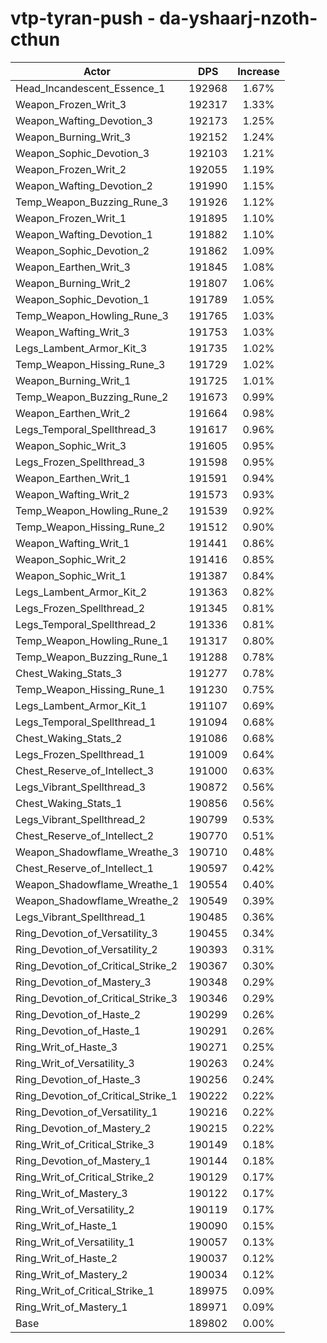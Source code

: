 # vtp-tyran-push - da-yshaarj-nzoth-cthun
| Actor | DPS | Increase |
|---|:---:|:---:|
|Head_Incandescent_Essence_1|192968|1.67%|
|Weapon_Frozen_Writ_3|192317|1.33%|
|Weapon_Wafting_Devotion_3|192173|1.25%|
|Weapon_Burning_Writ_3|192152|1.24%|
|Weapon_Sophic_Devotion_3|192103|1.21%|
|Weapon_Frozen_Writ_2|192055|1.19%|
|Weapon_Wafting_Devotion_2|191990|1.15%|
|Temp_Weapon_Buzzing_Rune_3|191926|1.12%|
|Weapon_Frozen_Writ_1|191895|1.10%|
|Weapon_Wafting_Devotion_1|191882|1.10%|
|Weapon_Sophic_Devotion_2|191862|1.09%|
|Weapon_Earthen_Writ_3|191845|1.08%|
|Weapon_Burning_Writ_2|191807|1.06%|
|Weapon_Sophic_Devotion_1|191789|1.05%|
|Temp_Weapon_Howling_Rune_3|191765|1.03%|
|Weapon_Wafting_Writ_3|191753|1.03%|
|Legs_Lambent_Armor_Kit_3|191735|1.02%|
|Temp_Weapon_Hissing_Rune_3|191729|1.02%|
|Weapon_Burning_Writ_1|191725|1.01%|
|Temp_Weapon_Buzzing_Rune_2|191673|0.99%|
|Weapon_Earthen_Writ_2|191664|0.98%|
|Legs_Temporal_Spellthread_3|191617|0.96%|
|Weapon_Sophic_Writ_3|191605|0.95%|
|Legs_Frozen_Spellthread_3|191598|0.95%|
|Weapon_Earthen_Writ_1|191591|0.94%|
|Weapon_Wafting_Writ_2|191573|0.93%|
|Temp_Weapon_Howling_Rune_2|191539|0.92%|
|Temp_Weapon_Hissing_Rune_2|191512|0.90%|
|Weapon_Wafting_Writ_1|191441|0.86%|
|Weapon_Sophic_Writ_2|191416|0.85%|
|Weapon_Sophic_Writ_1|191387|0.84%|
|Legs_Lambent_Armor_Kit_2|191363|0.82%|
|Legs_Frozen_Spellthread_2|191345|0.81%|
|Legs_Temporal_Spellthread_2|191336|0.81%|
|Temp_Weapon_Howling_Rune_1|191317|0.80%|
|Temp_Weapon_Buzzing_Rune_1|191288|0.78%|
|Chest_Waking_Stats_3|191277|0.78%|
|Temp_Weapon_Hissing_Rune_1|191230|0.75%|
|Legs_Lambent_Armor_Kit_1|191107|0.69%|
|Legs_Temporal_Spellthread_1|191094|0.68%|
|Chest_Waking_Stats_2|191086|0.68%|
|Legs_Frozen_Spellthread_1|191009|0.64%|
|Chest_Reserve_of_Intellect_3|191000|0.63%|
|Legs_Vibrant_Spellthread_3|190872|0.56%|
|Chest_Waking_Stats_1|190856|0.56%|
|Legs_Vibrant_Spellthread_2|190799|0.53%|
|Chest_Reserve_of_Intellect_2|190770|0.51%|
|Weapon_Shadowflame_Wreathe_3|190710|0.48%|
|Chest_Reserve_of_Intellect_1|190597|0.42%|
|Weapon_Shadowflame_Wreathe_1|190554|0.40%|
|Weapon_Shadowflame_Wreathe_2|190549|0.39%|
|Legs_Vibrant_Spellthread_1|190485|0.36%|
|Ring_Devotion_of_Versatility_3|190455|0.34%|
|Ring_Devotion_of_Versatility_2|190393|0.31%|
|Ring_Devotion_of_Critical_Strike_2|190367|0.30%|
|Ring_Devotion_of_Mastery_3|190348|0.29%|
|Ring_Devotion_of_Critical_Strike_3|190346|0.29%|
|Ring_Devotion_of_Haste_2|190299|0.26%|
|Ring_Devotion_of_Haste_1|190291|0.26%|
|Ring_Writ_of_Haste_3|190271|0.25%|
|Ring_Writ_of_Versatility_3|190263|0.24%|
|Ring_Devotion_of_Haste_3|190256|0.24%|
|Ring_Devotion_of_Critical_Strike_1|190222|0.22%|
|Ring_Devotion_of_Versatility_1|190216|0.22%|
|Ring_Devotion_of_Mastery_2|190215|0.22%|
|Ring_Writ_of_Critical_Strike_3|190149|0.18%|
|Ring_Devotion_of_Mastery_1|190144|0.18%|
|Ring_Writ_of_Critical_Strike_2|190129|0.17%|
|Ring_Writ_of_Mastery_3|190122|0.17%|
|Ring_Writ_of_Versatility_2|190119|0.17%|
|Ring_Writ_of_Haste_1|190090|0.15%|
|Ring_Writ_of_Versatility_1|190057|0.13%|
|Ring_Writ_of_Haste_2|190037|0.12%|
|Ring_Writ_of_Mastery_2|190034|0.12%|
|Ring_Writ_of_Critical_Strike_1|189975|0.09%|
|Ring_Writ_of_Mastery_1|189971|0.09%|
|Base|189802|0.00%|
